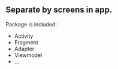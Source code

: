 ## Separate by screens in app. ##

Package is included :
* Activity
* Fragment
* Adapter
* Viewmodel
* ...

